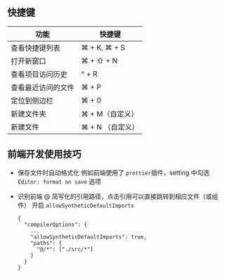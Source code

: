 ## 快捷键

| 功能               | 快捷键           |
| ------------------ | ---------------- |
| 查看快捷键列表     | ⌘ + K, ⌘ + S     |
| 打开新窗口         | ⌘ + ⇧ + N        |
| 查看项目访问历史   | ^ + R            |
| 查看最近访问的文件 | ⌘ + P            |
| 定位到侧边栏       | ⌘ + 0            |
| 新建文件夹         | ⌘ + M（自定义）  |
| 新建文件           | ⌘ + N （自定义） |

## 前端开发使用技巧

- 保存文件时自动格式化
  例如前端使用了 `prettier`插件，setting 中勾选 `Editor: format on save` 选项

- 识别前端 @ 简写化的引用路径，点击引用可以直接跳转到相应文件（或组件）
  开启 `allowSyntheticDefaultImports`
  ```
  {
    "compilerOptions": {
      ...
      "allowSyntheticDefaultImports": true,
      "paths": {
        "@/*": ["./src/*"]
      }
    }
  }
  ```

